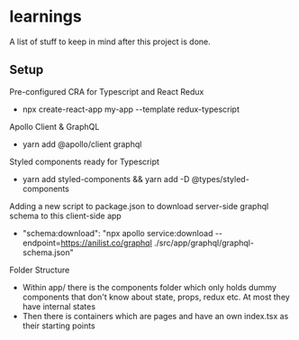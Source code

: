 # learnings

A list of stuff to keep in mind after this project is done.

## Setup

Pre-configured CRA for Typescript and React Redux

- npx create-react-app my-app --template redux-typescript

Apollo Client & GraphQL

- yarn add @apollo/client graphql

Styled components ready for Typescript

- yarn add styled-components && yarn add -D @types/styled-components

Adding a new script to package.json to download server-side graphql schema to this client-side app

- "schema:download": "npx apollo service:download --endpoint=https://anilist.co/graphql ./src/app/graphql/graphql-schema.json"

Folder Structure

- Within app/ there is the components folder which only holds dummy components that don't know about state, props, redux etc. At most they have internal states
- Then there is containers which are pages and have an own index.tsx as their starting points
